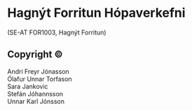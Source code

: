 
# Hagnýt Forritun Hópaverkefni
(SE-AT FOR1003, Hagnýt Forritun)

## Copyright ©

Andri Freyr Jónasson  
Ólafur Unnar Torfason  
Sara Jankovic  
Stefán Jóhannsson  
Unnar Karl Jónsson  
